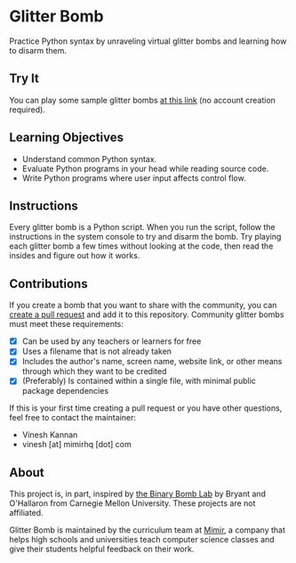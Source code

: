 # Glitter Bomb

Practice Python syntax by unraveling virtual glitter bombs and learning how to disarm them.

## Try It

You can play some sample glitter bombs [at this link](https://repl.it/@vingkan/glitterbombpython) (no account creation required).

## Learning Objectives

- Understand common Python syntax.
- Evaluate Python programs in your head while reading source code.
- Write Python programs where user input affects control flow.

## Instructions

Every glitter bomb is a Python script. When you run the script, follow the instructions in the system console to try and disarm the bomb. Try playing each glitter bomb a few times without looking at the code, then read the insides and figure out how it works.

## Contributions

If you create a bomb that you want to share with the community, you can [create a pull request](https://help.github.com/articles/creating-a-pull-request/) and add it to this repository. Community glitter bombs must meet these requirements:

- [x] Can be used by any teachers or learners for free
- [x] Uses a filename that is not already taken
- [x] Includes the author's name, screen name, website link, or other means through which they want to be credited
- [x] (Preferably) Is contained within a single file, with minimal public package dependencies

If this is your first time creating a pull request or you have other questions, feel free to contact the maintainer:

- Vinesh Kannan
- vinesh [at] mimirhq [dot] com

## About

This project is, in part, inspired by [the Binary Bomb Lab](http://csapp.cs.cmu.edu/3e/labs.html) by Bryant and O'Hallaron from Carnegie Mellon University. These projects are not affiliated.

Glitter Bomb is maintained by the curriculum team at [Mimir](https://www.mimirhq.com/), a company that helps high schools and universities teach computer science classes and give their students helpful feedback on their work.

